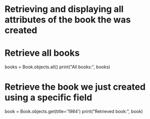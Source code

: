 # Retrieving and displaying all attributes of the book the was created

# Retrieve all books
books = Book.objects.all()
print("All books:", books)

# Retrieve the book we just created using a specific field
book = Book.objects.get(title='1984')
print("Retrieved book:", book)
